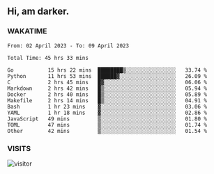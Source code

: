 ## Hi, am darker.

### WAKATIME

<!--START_SECTION:waka-->

```text
From: 02 April 2023 - To: 09 April 2023

Total Time: 45 hrs 33 mins

Go           15 hrs 22 mins  ████████▒░░░░░░░░░░░░░░░░   33.74 %
Python       11 hrs 53 mins  ██████▓░░░░░░░░░░░░░░░░░░   26.09 %
C            2 hrs 45 mins   █▓░░░░░░░░░░░░░░░░░░░░░░░   06.06 %
Markdown     2 hrs 42 mins   █▒░░░░░░░░░░░░░░░░░░░░░░░   05.94 %
Docker       2 hrs 40 mins   █▒░░░░░░░░░░░░░░░░░░░░░░░   05.89 %
Makefile     2 hrs 14 mins   █▒░░░░░░░░░░░░░░░░░░░░░░░   04.91 %
Bash         1 hr 23 mins    ▓░░░░░░░░░░░░░░░░░░░░░░░░   03.06 %
YAML         1 hr 18 mins    ▓░░░░░░░░░░░░░░░░░░░░░░░░   02.86 %
JavaScript   49 mins         ▒░░░░░░░░░░░░░░░░░░░░░░░░   01.80 %
TOML         47 mins         ▒░░░░░░░░░░░░░░░░░░░░░░░░   01.74 %
Other        42 mins         ▒░░░░░░░░░░░░░░░░░░░░░░░░   01.54 %
```

<!--END_SECTION:waka-->

### VISITS
<!-- i should probably build this when i will have some time -->
![visitor](https://profile-counter.glitch.me/sanix-darker/count.svg)
